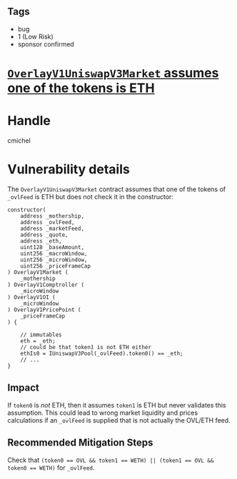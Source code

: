 ## Tags

- bug
- 1 (Low Risk)
- sponsor confirmed

# [`OverlayV1UniswapV3Market` assumes one of the tokens is ETH](https://github.com/code-423n4/2021-11-overlay-findings/issues/79) 

# Handle

cmichel


# Vulnerability details

The `OverlayV1UniswapV3Market` contract assumes that one of the tokens of `_ovlFeed` is ETH but does not check it in the constructor:

```solidity
constructor(
    address _mothership,
    address _ovlFeed,
    address _marketFeed,
    address _quote,
    address _eth,
    uint128 _baseAmount,
    uint256 _macroWindow,
    uint256 _microWindow,
    uint256 _priceFrameCap
) OverlayV1Market (
    _mothership
) OverlayV1Comptroller (
    _microWindow
) OverlayV1OI (
    _microWindow
) OverlayV1PricePoint (
    _priceFrameCap
) {

    // immutables
    eth = _eth;
    // could be that token1 is not ETH either
    ethIs0 = IUniswapV3Pool(_ovlFeed).token0() == _eth;
    // ...
}
```

## Impact
If `token0` is _not_ ETH, then it assumes `token1` is ETH but never validates this assumption.
This could lead to wrong market liquidity and prices calculations if an `_ovlFeed` is supplied that is not actually the OVL/ETH feed.

## Recommended Mitigation Steps
Check that `(token0 == OVL && token1 == WETH) || (token1 == OVL && token0 == WETH)` for `_ovlFeed`.

